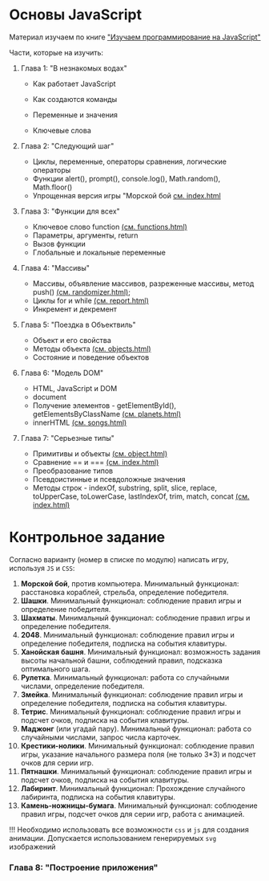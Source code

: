 # Основы JavaScript

Материал изучаем по книге ["Изучаем программирование на JavaScript"](assets/izuchaem_programmirovanie_na_javascript.pdf)

Части, которые на изучить:

1. Глава 1: "В незнакомых водах"

    - Как работает JavaScript

    - Как создаются команды

    - Переменные и значения

    - Ключевые слова

2. Глава 2: "Следующий шаг"

   - Циклы, переменные, операторы сравнения, логические операторы
   - Функции alert(), prompt(), console.log(), Math.random(), Math.floor()
   - Упрощенная версия игры "Морской бой [см. index.html](examples/chapter2/)

3. Глава 3: "Функции для всех"

   - Ключевое слово function [(см. functions.html)](examples/chapter3/)
   - Параметры, аргументы, return
   - Вызов функции
   - Глобальные и локальные переменные

4. Глава 4: "Массивы"

   - Массивы, объявление массивов, разреженные массивы, метод push() [(см. randomizer.html)](examples/chapter4/);
   - Циклы for и while [(см. report.html)](examples/chapter4/)
   - Инкремент и декремент

5. Глава 5: "Поездка в Объектвиль"

   - Объект и его свойства
   - Методы объекта [(см. objects.html)](examples/chapter5/)
   - Состояние и поведение объектов

6. Глава 6: "Модель DOM"

   - HTML, JavaScript и DOM
   - document
   - Получение элементов - getElementById(), getElementsByClassName [(см. planets.html)](examples/chapter6/)
   - innerHTML [(см. songs.html)](examples/chapter6/)

7. Глава 7: "Серьезные типы"

   - Примитивы и объекты [(см. object.html)](examples/chapter7/)
   - Сравнение == и === [(см. index.html)](examples/chapter7/)
   - Преобразование типов
   - Псевдоистинные и псевдоложные значения
   - Методы строк - indexOf, substring, split, slice, replace, toUpperCase, toLowerCase, lastIndexOf, trim, match, concat [(см. index.html)](examples/chapter7/)

# Контрольное задание

Согласно варианту (номер в списке по модулю) написать игру, используя `JS` и `CSS`:

1. **Морской бой**, против компьютера. Минимальный функционал: расстановка кораблей, стрельба, определение победителя.
2. **Шашки**. Минимальный функционал: соблюдение правил игры и определение победителя.
3. **Шахматы**. Минимальный функционал: соблюдение правил игры и определение победителя.
4. **2048**. Минимальный функционал: соблюдение правил игры и определение победителя, подписка на события клавитуры.
5. **Ханойская башня**. Минимальный функционал: возможность задания высоты начальной башни, соблюдений правил, подсказка оптимального шага. 
6. **Рулетка**. Минимальный функционал: работа со случайными числами, определение победителя. 
7. **Змейка**. Минимальный функционал: соблюдение правил игры и определение победителя, подписка на события клавитуры.
8. **Тетрис**. Минимальный функционал: соблюдение правил игры и подсчет очков, подписка на события клавитуры.
9. **Маджонг** (или угадай пару). Минимальный функционал: работа со случайными числами, запрос числа карточек. 
10. **Крестики-нолики**. Минимальный функционал: соблюдение правил игры, указание начального размера поля (не только 3*3) и подсчет очков для серии игр.
11. **Пятнашки**. Минимальный функционал: соблюдение правил игры и подсчет очков, подписка на события клавитуры.
12. **Лабиринт**. Минимальный функционал: Прохождение случайного лабиринта, подписка на события клавитуры. 
13. **Камень-ножницы-бумага**. Минимальный функционал: соблюдение правил игры, подсчет очков для серии игр, работа с анимацией.

!!! Необходимо использовать все возможности `css` и `js` для создания анимации. Допускается использованием генерируемых `svg` изображений

### Глава 8: "Построение приложения"

<!--
### Глава 9: "Обработка событий"


### Глава 10: "Функции без ограничений"


### Глава 11: "Серьезные функции"


### Глава 12: "Создание объектов"


### Глава 13: "Сильные объекты" -->